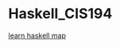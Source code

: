# Haskell_CIS194

[learn haskell map](https://github.com/bitemyapp/learnhaskell/blob/master/guide-zh_CN.md)
